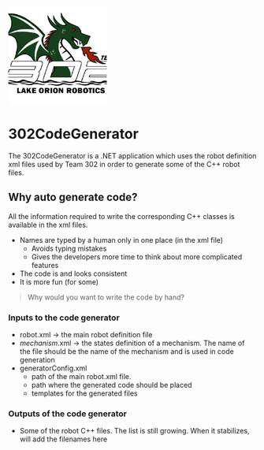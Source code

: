 ![](/Docs/dragon_302.png)
# 302CodeGenerator

The 302CodeGenerator is a .NET application which uses the robot definition xml files used by Team 302 in order to generate some of the C++ robot files.

## Why auto generate code?
All the information required to write the corresponding C++ classes is available in the xml files. 
- Names are typed by a human only in one place (in the xml file)
  - Avoids typing mistakes
  - Gives the developers more time to think about more complicated features
- The code is and looks consistent
- It is more fun (for some)

> Why would you want to write the code by hand?


### Inputs to the code generator

- robot.xml -> the main robot definition file
- _mechanism_.xml -> the states definition of a mechanism. The name of the file should be the name of the mechanism and is used in code generation
- generatorConfig.xml
  - path of the main robot.xml file.
  - path where the generated code should be placed
  - templates for the generated files

### Outputs of the code generator

- Some of the robot C++ files. The list is still growing. When it stabilizes, will add the filenames here

